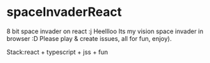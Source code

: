 # spaceInvaderReact
 8 bit space invader on react :j
Heellloo 
Its my vision space invader in browser :D
Please play & create issues, all for fun, enjoy).

Stack:react + typescript + jss + fun
